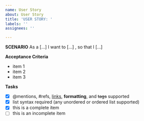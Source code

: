 ```yaml
---
name: User Story
about: User Story
title: 'USER STORY: '
labels: ''
assignees: ''

---
```


**SCENARIO**
As a  [...] I want to  [...] , so that I   [...] 

**Acceptance Criteria**
* item 1
* item 2
* item 3

**Tasks**
- [x] @mentions, #refs, [links](), **formatting**, and <del>tags</del> supported
- [x] list syntax required (any unordered or ordered list supported)
- [x] this is a complete item
- [ ] this is an incomplete item
